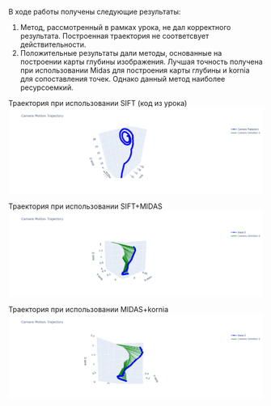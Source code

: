 В ходе работы получены следующие результаты:
1. Метод, рассмотренный в рамках урока, не дал корректного результата. Построенная траектория не соответсвует действительности.
2. Положительные результаты дали методы, основанные на построении карты глубины изображения. Лучшая точность получена при использовании Midas для построения карты глубины и kornia для сопоставления точек. Однако данный метод наиболее ресурсоемкий. 

Траектория при использовании SIFT (код из урока)
![SIFT](image.png)

Траектория при использовании SIFT+MIDAS 
![SIFT+MIDAS](image-1.png)

Траектория при использовании MIDAS+kornia 
![MIDAS+KORNIA](image-2.png)
